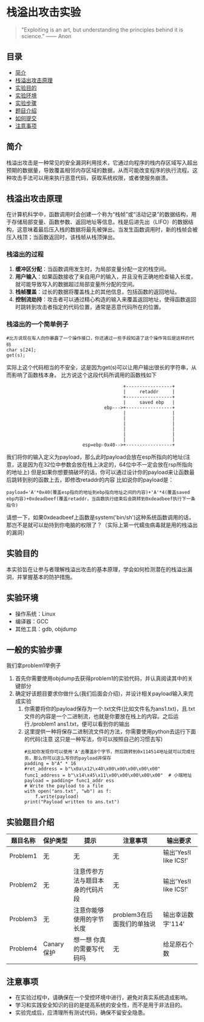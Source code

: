 # 栈溢出攻击实验

> "Exploiting is an art, but understanding the principles behind it is science." —— Anon

## 目录
- [简介](#简介)
- [栈溢出攻击原理](#栈溢出攻击原理)
- [实验目的](#实验目的)
- [实验环境](#实验环境)
- [实验步骤](#一般的实验步骤)
- [题目介绍](#题目介绍)
- [如何提交](#如何提交)
- [注意事项](#注意事项)
  

## 简介
栈溢出攻击是一种常见的安全漏洞利用技术，它通过向程序的栈内存区域写入超出预期的数据量，导致覆盖相邻内存区域的数据，从而可能改变程序的执行流程。这种攻击手法可以用来执行恶意代码，获取系统权限，或者使服务崩溃。

## 栈溢出攻击原理
在计算机科学中，函数调用时会创建一个称为“栈帧”或“活动记录”的数据结构，用于存储局部变量、函数参数、返回地址等信息。栈是后进先出（LIFO）的数据结构，这意味着最后压入栈的数据将最先被弹出。当发生函数调用时，新的栈帧会被压入栈顶；当函数返回时，该栈帧从栈顶弹出。

### 栈溢出的过程
1. **缓冲区分配**：当函数调用发生时，为局部变量分配一定的栈空间。
2. **用户输入**：如果函数接收了来自用户的输入，并且没有正确地检查输入长度，就可能导致写入的数据超过局部变量所分配的空间。
3. **栈帧覆盖**：过长的数据将覆盖栈上的其他信息，包括函数的返回地址。
4. **控制流劫持**：攻击者可以通过精心构造的输入来覆盖返回地址，使得函数返回时跳转到攻击者指定的代码位置，通常是恶意代码所在的位置。
### 栈溢出的一个简单例子
```
#比方说现在有人向你暴露了一个操作接口，你还通过一些手段知道了这个操作背后是这样的代码
char s[24];
get(s);
```
实际上这个代码相当的不安全，这是因为get(s)可以让用户输出很长的字符串，从而影响了函数栈本身。
比方说这个这段代码所调用的函数栈如下
```
                                           +-----------------+
                                           |     retaddr     |
                                           +-----------------+
                                           |     saved ebp   |
                                    ebp--->+-----------------+
                                           |                 |
                                           |                 |
                                           |                 |
                                           |                 |
                                           |                 |
                                           |                 |
                            esp=ebp-0x40-->+-----------------+
```
我们将你的输入定义为payload，那么此时payload会放在esp所指向的地址(注意，这是因为在32位中参数会放在栈上决定的，64位中不一定会放在rsp所指向的地址上)
但是如果你想要搞破坏的话，你可以通过设计你的payload来让函数最后跳转到别的函数上去，即修改retaddr的内容
比如说你的payload是：
```
payload='A'*0x40(覆盖esp指向的地址到ebp指向地址之间的内容)+'A'*4(覆盖saved ebp内容)+0xdeadbeef(覆盖retaddr，当函数执行结束后会跳转到0xdeadbeef执行下一条指令)
```
请想一下，如果0xdeadbeef上函数是system('bin/sh')这种系统函数调用的话，那岂不是就可以劫持到你电脑的权限了？（实际上第一代蠕虫病毒就是用的栈溢出的漏洞）

## 实验目的
本实验旨在让参与者理解栈溢出攻击的基本原理，学会如何检测潜在的栈溢出漏洞，并掌握基本的防护措施。

## 实验环境
- 操作系统：Linux
- 编译器：GCC
- 其他工具：gdb, objdump

## 一般的实验步骤
我们拿problem1举例子
1. 首先你需要使用objdump去获得problem1的实验代码，并认真阅读其中的关键部分
2. 确定好该题目要求你做什么(我们后面会介绍)，并设计相关payload输入来完成实验
     1) 你需要将你的payload保存为一个.txt文件(比如文件名为ans1.txt)，且.txt文件的内容是一个二进制流，也就是你要放在栈上的内容。之后运行./problem1 ans1.txt，便可以看到你的输出
     2) 这里提供一种将保存二进制流文件的方法，你需要使用python去运行下面的代码(注意 这只是一种写法，你可以按照自己的习惯去写)
        ```
        #比如你发现你可以使用'A'去覆盖8个字节，然后跳转到0x114514地址就可以完成任务，那么你可以这么写你的payload并保存
        padding = b"A" * 16
        #ret_address = b"\x0a\x12\x40\x00\x00\x00\x00\x00"
        func1_address = b"\x14\x45\x11\x00\x00\x00\x00\x00"  # 小端地址
        payload = padding+ func1_addr ess
        # Write the payload to a file
        with open("ans.txt", "wb") as f:
            f.write(payload)
        print("Payload written to ans.txt") 
        ```
## 实验题目介绍
| 题目名称 | 保护类型 | 提示 | 注意事项 |输出要求|
| --- | --- | --- | --- |---|
| Problem1 | 无 | 无 | 无 |输出'Yes!I like ICS!'|
| Problem2 | 无 | 注意传参方法与题目本身的代码片段 | 无 |输出'Yes!I like ICS!'|
| Problem3 | 无 | 注意你能够使用的字节长度|problem3在后面我们的单独说 | 输出幸运数字'114' |
| Problem4 | Canary保护 | 想一想 你真的需要写代码吗 | 无 |给足原石个数|

## 注意事项
- 在实验过程中，请确保在一个受控环境中进行，避免对真实系统造成影响。
- 学习和实践安全知识的目的是提高系统的安全性，而不是用于非法目的。
- 实验完成后，应清理所有测试代码，确保不留安全隐患。
